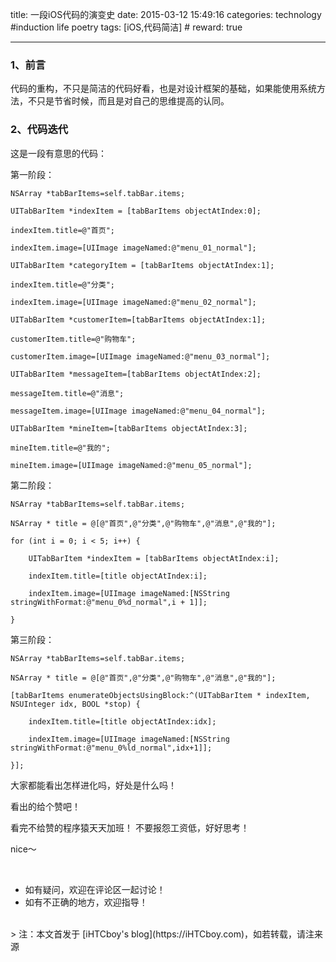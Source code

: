 title: 一段iOS代码的演变史
date: 2015-03-12 15:49:16
categories: technology #induction life poetry
tags: [iOS,代码简洁]  # <!--more-->
reward: true

---

### 1、前言
代码的重构，不只是简洁的代码好看，也是对设计框架的基础，如果能使用系统方法，不只是节省时候，而且是对自己的思维提高的认同。

<!--more-->

### 2、代码迭代

这是一段有意思的代码：

第一阶段：

```
NSArray *tabBarItems=self.tabBar.items;

UITabBarItem *indexItem = [tabBarItems objectAtIndex:0];

indexItem.title=@"首页";

indexItem.image=[UIImage imageNamed:@"menu_01_normal"];

UITabBarItem *categoryItem = [tabBarItems objectAtIndex:1];

indexItem.title=@"分类";

indexItem.image=[UIImage imageNamed:@"menu_02_normal"];

UITabBarItem *customerItem=[tabBarItems objectAtIndex:1];

customerItem.title=@"购物车";

customerItem.image=[UIImage imageNamed:@"menu_03_normal"];

UITabBarItem *messageItem=[tabBarItems objectAtIndex:2];

messageItem.title=@"消息";

messageItem.image=[UIImage imageNamed:@"menu_04_normal"];

UITabBarItem *mineItem=[tabBarItems objectAtIndex:3];

mineItem.title=@"我的";

mineItem.image=[UIImage imageNamed:@"menu_05_normal"];
```
第二阶段：

```
NSArray *tabBarItems=self.tabBar.items;

NSArray * title = @[@"首页",@"分类",@"购物车",@"消息",@"我的"];

for (int i = 0; i < 5; i++) {

    UITabBarItem *indexItem = [tabBarItems objectAtIndex:i];

    indexItem.title=[title objectAtIndex:i];

    indexItem.image=[UIImage imageNamed:[NSString stringWithFormat:@"menu_0%d_normal",i + 1]];

}
```
第三阶段：

```
NSArray *tabBarItems=self.tabBar.items;

NSArray * title = @[@"首页",@"分类",@"购物车",@"消息",@"我的"];

[tabBarItems enumerateObjectsUsingBlock:^(UITabBarItem * indexItem, NSUInteger idx, BOOL *stop) {

    indexItem.title=[title objectAtIndex:idx];

    indexItem.image=[UIImage imageNamed:[NSString stringWithFormat:@"menu_0%ld_normal",idx+1]];

}];
```

大家都能看出怎样进化吗，好处是什么吗！

看出的给个赞吧！

看完不给赞的程序猿天天加班！
不要报怨工资低，好好思考！

nice～


<br>

- 如有疑问，欢迎在评论区一起讨论！
- 如有不正确的地方，欢迎指导！

<br>
> 注：本文首发于 [iHTCboy's blog](https://iHTCboy.com)，如若转载，请注来源



